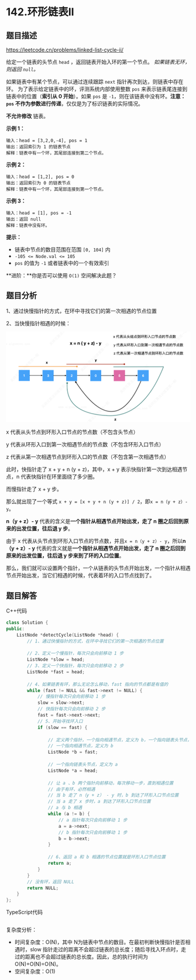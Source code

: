# 142.环形链表II

## 题目描述 

https://leetcode.cn/problems/linked-list-cycle-ii/

给定一个链表的头节点  `head` ，返回链表开始入环的第一个节点。 *如果链表无环，则返回 `null`。*

如果链表中有某个节点，可以通过连续跟踪 `next` 指针再次到达，则链表中存在环。 为了表示给定链表中的环，评测系统内部使用整数 `pos` 来表示链表尾连接到链表中的位置（**索引从 0 开始**）。如果 `pos` 是 `-1`，则在该链表中没有环。**注意：`pos` 不作为参数进行传递**，仅仅是为了标识链表的实际情况。

**不允许修改** 链表。

**示例 1：**

```
输入：head = [3,2,0,-4], pos = 1
输出：返回索引为 1 的链表节点
解释：链表中有一个环，其尾部连接到第二个节点。
```

**示例 2：**

```
输入：head = [1,2], pos = 0
输出：返回索引为 0 的链表节点
解释：链表中有一个环，其尾部连接到第一个节点。
```

**示例 3：**

```
输入：head = [1], pos = -1
输出：返回 null
解释：链表中没有环。
```

**提示：**

- 链表中节点的数目范围在范围 `[0, 104]` 内
- `-105 <= Node.val <= 105`
- `pos` 的值为 `-1` 或者链表中的一个有效索引

**进阶：**你是否可以使用 `O(1)` 空间解决此题？



## 题目分析

1、通过快慢指针的方式，在环中寻找它们的第一次相遇的节点位置

2、当快慢指针相遇的时候：

![](./环形链表.png)

x 代表从头节点到环形入口节点的节点数（不包含头节点）

y 代表从环形入口到第一次相遇节点的节点数（不包含环形入口节点）

z 代表从第一次相遇节点到环形入口的节点数（不包含第一次相遇节点）

此时，快指针走了 x + y + n (y + z)，其中，x + y 表示快指针第一次到达相遇节点，n 代表快指针在环里面绕了多少圈。

而慢指针走了 x + y 步。

那么就出现了一个等式 `x + y = [x + y + n (y + z)] / 2`，即`x = n（y + z）- y`。

**n（y + z）- y** 代表的含义是**一个指针从相遇节点开始出发，走了 n 圈之后回到原来的出发位置，往后退 y 步**。

由于 x 代表从头节点到环形入口节点的节点数，并且`x = n（y + z）- y`，所以**n（y + z）- y** 代表的含义就是**一个指针从相遇节点开始出发，走了 n 圈之后回到原来的出发位置，往后退 y 步来到了环的入口位置**。

那么，我们就可以设置两个指针，一个从链表的头节点开始出发，一个指针从相遇节点开始出发，当它们相遇的时候，代表着环的入口节点找到了。

## 题目解答

C++代码

```c++
class Solution {
public:
    ListNode *detectCycle(ListNode *head) {
        // 1、通过快慢指针的方式，在环中寻找它们的第一次相遇的节点位置

        // 2、定义一个慢指针，每次只会向前移动 1 步
        ListNode *slow = head;
        // 3、定义一个快指针，每次只会向前移动 2 步
        ListNode *fast = head;

        // 4、如果链表有环，那么无论怎么移动，fast 指向的节点都是有值的
        while (fast != NULL && fast->next != NULL) {
            // 慢指针每次只会向前移动 1 步
            slow = slow->next;
            // 快指针每次只会向前移动 2 步
            fast = fast->next->next;   
            // 5、开始寻找环入口
            if (slow == fast) {

                // 定义两个指针，一个指向相遇节点，定义为 b，一个指向链表头节点，定义为 a
                // 一个指向相遇节点，定义为 b
                ListNode *b = fast;

                // 一个指向链表头节点，定义为 a
                ListNode *a = head;

                // 让 a 、b 两个指针向前移动，每次移动一步，直到相遇位置
                // 由于有环，必然相遇
                // 当 b 走了 n（y + z） - y 时，b 到达了环形入口节点位置
                // 当 a 走了 x 步时，a 到达了环形入口节点位置
                // a 与 b 相遇
                while (a != b) {
                    // a 指针每次只会向前移动 1 步
                    a = a->next;
                    // b 指针每次只会向前移动 1 步
                    b = b->next;
                }

                // 6、返回 a 和 b 相遇的节点位置就是环形入口节点位置
                return a;
            }
        }
        // 没有环，返回 NULL
        return NULL;     
    }
};
```

TypeScript代码

```typescript

```

复杂度分析：

* 时间复杂度：O(N)，其中 N为链表中节点的数目。在最初判断快慢指针是否相遇时，slow 指针走过的距离不会超过链表的总长度；随后寻找入环点时，走过的距离也不会超过链表的总长度。因此，总的执行时间为 O(N)+O(N)=O(N)。
* 空间复杂度：O(1)

